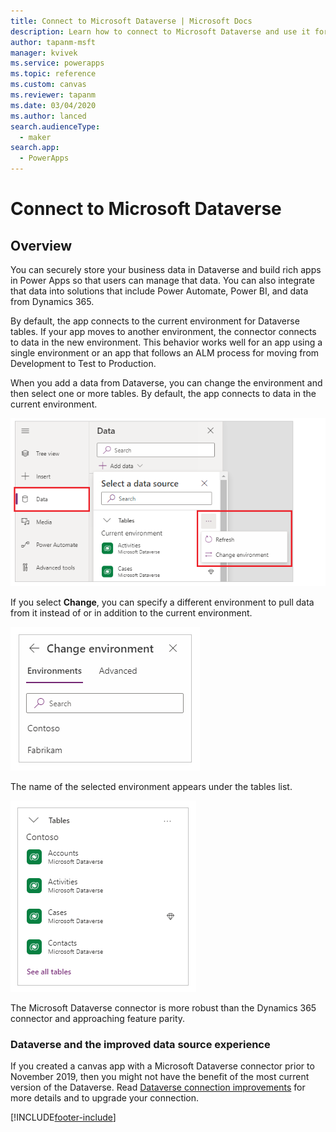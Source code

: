 ```yaml
---
title: Connect to Microsoft Dataverse | Microsoft Docs
description: Learn how to connect to Microsoft Dataverse and use it for building apps in Power Apps.
author: tapanm-msft
manager: kvivek
ms.service: powerapps
ms.topic: reference
ms.custom: canvas
ms.reviewer: tapanm
ms.date: 03/04/2020
ms.author: lanced
search.audienceType: 
  - maker
search.app: 
  - PowerApps
---
```


# Connect to Microsoft Dataverse

## Overview

You can securely store your business data in Dataverse and build rich apps in Power Apps so that users can manage that data. You can also integrate that data into solutions that include Power Automate, Power BI, and data from Dynamics 365.

By default, the app connects to the current environment for Dataverse tables. If your app moves to another environment, the connector connects to data in the new environment. This behavior works well for an app using a single environment or an app that follows an ALM process for moving from Development to Test to Production.

When you add a data from Dataverse, you can change the environment and then select one or more tables. By default, the app connects to data in the current environment.

![Default environment](media/connection-common-data-service/common-data-service-connection-change-environment.png)

If you select **Change**, you can specify a different environment to pull data from it instead of or in addition to the current environment.

![Other environments](media/connection-common-data-service/common-data-service-connection-select-environment.png)

The name of the selected environment appears under the tables list.

![New environments](media/connection-common-data-service/common-data-service-connection-after-change-environment.png)

The Microsoft Dataverse connector is more robust than the Dynamics 365 connector and approaching feature parity.

### Dataverse and the improved data source experience

If you created a canvas app with a Microsoft Dataverse connector prior to November 2019, then you might not have the benefit of the most current version of the Dataverse. Read [Dataverse connection improvements](../use-native-cds-connector.md) for more details and to upgrade your connection.


[!INCLUDE[footer-include](../../../includes/footer-banner.md)]